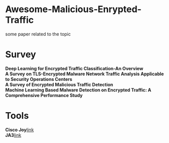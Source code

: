 # Awesome-Malicious-Enrypted-Traffic
some paper related to the topic
# Survey

**Deep Learning for Encrypted Traffic Classification-An Overview**  
**A Survey on TLS-Encrypted Malware Network Traffic Analysis Applicable to Security Operations Centers**  
**A Survey of Encrypted Malicious Traffic Detection**  
**Machine Learning Based Malware Detection on Encrypted Traffic: A Comprehensive Performance Study**

# Tools
**Cisco Joy**[link](https://github.com/cisco/joy)  
**JA3**[link](https://github.com/salesforce/ja3)
